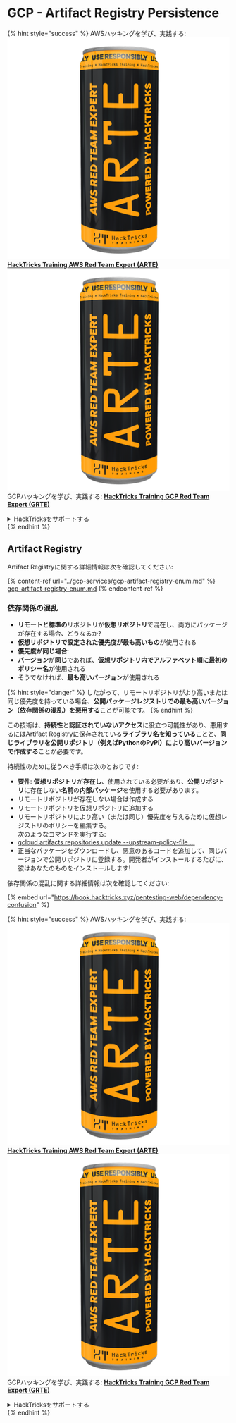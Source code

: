 # GCP - Artifact Registry Persistence

{% hint style="success" %}
AWSハッキングを学び、実践する:<img src="../../../.gitbook/assets/image (1) (1) (1).png" alt="" data-size="line">[**HackTricks Training AWS Red Team Expert (ARTE)**](https://training.hacktricks.xyz/courses/arte)<img src="../../../.gitbook/assets/image (1) (1) (1).png" alt="" data-size="line">\
GCPハッキングを学び、実践する: <img src="../../../.gitbook/assets/image (2).png" alt="" data-size="line">[**HackTricks Training GCP Red Team Expert (GRTE)**<img src="../../../.gitbook/assets/image (2).png" alt="" data-size="line">](https://training.hacktricks.xyz/courses/grte)

<details>

<summary>HackTricksをサポートする</summary>

* [**サブスクリプションプラン**](https://github.com/sponsors/carlospolop)を確認してください!
* **💬 [**Discordグループ**](https://discord.gg/hRep4RUj7f)または[**Telegramグループ**](https://t.me/peass)に参加するか、**Twitter** 🐦 [**@hacktricks\_live**](https://twitter.com/hacktricks_live)**をフォローしてください。**
* [**HackTricks**](https://github.com/carlospolop/hacktricks)および[**HackTricks Cloud**](https://github.com/carlospolop/hacktricks-cloud)のGitHubリポジトリにPRを提出してハッキングトリックを共有してください。

</details>
{% endhint %}

## Artifact Registry

Artifact Registryに関する詳細情報は次を確認してください:

{% content-ref url="../gcp-services/gcp-artifact-registry-enum.md" %}
[gcp-artifact-registry-enum.md](../gcp-services/gcp-artifact-registry-enum.md)
{% endcontent-ref %}

### 依存関係の混乱

* **リモートと標準の**リポジトリが**仮想リポジトリ**で混在し、両方にパッケージが存在する場合、どうなるか?
* **仮想リポジトリで設定された優先度が最も高いもの**が使用される
* **優先度が同じ場合**:
* **バージョン**が**同じ**であれば、**仮想リポジトリ内でアルファベット順に最初のポリシー名**が使用される
* そうでなければ、**最も高いバージョン**が使用される

{% hint style="danger" %}
したがって、リモートリポジトリがより高いまたは同じ優先度を持っている場合、**公開パッケージレジストリでの最も高いバージョン（依存関係の混乱）**を**悪用する**ことが可能です。
{% endhint %}

この技術は、**持続性**と**認証されていないアクセス**に役立つ可能性があり、悪用するにはArtifact Registryに保存されている**ライブラリ名を知っている**ことと、**同じライブラリを公開リポジトリ（例えばPythonのPyPi）により高いバージョンで作成する**ことが必要です。

持続性のために従うべき手順は次のとおりです:

* **要件**: **仮想リポジトリ**が**存在し**、使用されている必要があり、**公開リポジトリ**に存在しない**名前**の**内部パッケージ**を使用する必要があります。
* リモートリポジトリが存在しない場合は作成する
* リモートリポジトリを仮想リポジトリに追加する
* リモートリポジトリにより高い（または同じ）優先度を与えるために仮想レジストリのポリシーを編集する。\
次のようなコマンドを実行する:
* [gcloud artifacts repositories update --upstream-policy-file ...](https://cloud.google.com/sdk/gcloud/reference/artifacts/repositories/update#--upstream-policy-file)
* 正当なパッケージをダウンロードし、悪意のあるコードを追加して、同じバージョンで公開リポジトリに登録する。開発者がインストールするたびに、彼はあなたのものをインストールします!

依存関係の混乱に関する詳細情報は次を確認してください:

{% embed url="https://book.hacktricks.xyz/pentesting-web/dependency-confusion" %}

{% hint style="success" %}
AWSハッキングを学び、実践する:<img src="../../../.gitbook/assets/image (1) (1) (1).png" alt="" data-size="line">[**HackTricks Training AWS Red Team Expert (ARTE)**](https://training.hacktricks.xyz/courses/arte)<img src="../../../.gitbook/assets/image (1) (1) (1).png" alt="" data-size="line">\
GCPハッキングを学び、実践する: <img src="../../../.gitbook/assets/image (2).png" alt="" data-size="line">[**HackTricks Training GCP Red Team Expert (GRTE)**<img src="../../../.gitbook/assets/image (2).png" alt="" data-size="line">](https://training.hacktricks.xyz/courses/grte)

<details>

<summary>HackTricksをサポートする</summary>

* [**サブスクリプションプラン**](https://github.com/sponsors/carlospolop)を確認してください!
* **💬 [**Discordグループ**](https://discord.gg/hRep4RUj7f)または[**Telegramグループ**](https://t.me/peass)に参加するか、**Twitter** 🐦 [**@hacktricks\_live**](https://twitter.com/hacktricks_live)**をフォローしてください。**
* [**HackTricks**](https://github.com/carlospolop/hacktricks)および[**HackTricks Cloud**](https://github.com/carlospolop/hacktricks-cloud)のGitHubリポジトリにPRを提出してハッキングトリックを共有してください。

</details>
{% endhint %}
